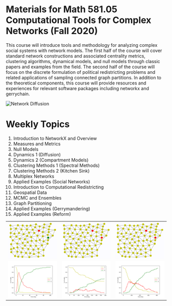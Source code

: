 # Materials for Math 581.05 Computational Tools for Complex Networks (Fall 2020)

This course will introduce tools and methodology for analyzing complex social systems with network models. The first half of the course will cover standard network constructions and associated centrality metrics, clustering algorithms, dynamical models, and null models through classic papers and examples from the field. The second half of the course will focus on the discrete formulation of political redistricting problems and related applications of sampling connected graph partitions. In addition to the theoretical components, this course will provide resources and experiences for relevant software packages including networkx and gerrychain. 


![Network Diffusion](https://github.com/vrdi/Networks-Breakout/blob/master/Day4/100_node_diffusion.gif)

<table>
  <tr><td>
<img src="https://github.com/vrdi/Networks-Breakout/blob/master/Day4/SIRplots/output.gif" width=300>
    </td><td>
<img src="https://github.com/vrdi/Networks-Breakout/blob/master/Day4/SIRplots/output2.gif" width=300>
        </td><td>
<img src="https://github.com/vrdi/Networks-Breakout/blob/master/Day4/SIRplots/output3.gif" width=300>
    </td></tr>
    <tr><td>
<img src="https://github.com/vrdi/Networks-Breakout/blob/master/Day4/SIRplots/proportions.png" width=300>
    </td><td>
<img src="https://github.com/vrdi/Networks-Breakout/blob/master/Day4/SIRplots/proportions2.png" width=300>
    </td><td>
<img src="https://github.com/vrdi/Networks-Breakout/blob/master/Day4/SIRplots/proportions3.png" width=300>

</td></tr>


# Weekly Topics

1. Introduction to NetworkX and Overview
2. Measures and Metrics
3. Null Models
4. Dynamics 1 (Diffusion)
5. Dynamics 2 (Compartment Models)
6. Clustering Methods 1 (Spectral Methods)
7. Clustering Methods 2 (Kitchen Sink)
8. Multiplex Networks
9. Applied Examples (Social Networks)
10. Introduction to Computational Redistricting
11. Geospatial Data
12. MCMC and Ensembles
13. Graph Partitioning
14. Applied Examples (Gerrymandering)
15. Applied Examples (Reform)
